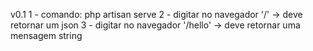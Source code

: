 v0.1
1 - comando: php artisan serve
2 - digitar no navegador '/' -> deve retornar um json
3 - digitar no navegador '/hello' -> deve retornar uma mensagem string
